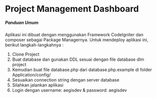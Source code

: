 # Project Management Dashboard #

##### Panduan Umum #####

Aplikasi ini dibuat dengan menggunakan Framework CodeIgniter dan composer sebagai Package Managernya.
Untuk mendeploy aplikasi ini, berikut langkah-langkahnya :

1. Clone Project
2. Buat database dan gunakan DDL sesuai dengan file database dlm project
3. Kemudian buat file database.php dari database.php.example di folder Application/config/ 
4. Sesuaikan connection string dengan server database
5. Silahkan jalankan aplikasi
6. Login dengan username: aegisdev & password: aegisdev

